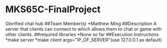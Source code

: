 # MKS65C-FinalProject
Glorified chat hub 
##Team Member(s)
*Matthew Ming
##Description
A server that clients can connect to which allows them to chat or game with other clients.
##required libraries
*None so far
##Execution Instructions
*make server
*make client args="IP_OF_SERVER"(use 127.0.0.1 as default)

